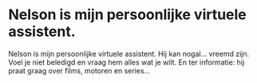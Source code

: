 
# Nelson is mijn persoonlijke virtuele assistent.
  
Nelson is mijn persoonlijke virtuele assistent. Hij kan nogal... vreemd zijn. Voel je niet beledigd en vraag hem alles wat je wilt.
En ter informatie: hij praat graag over films, motoren en series...

  
